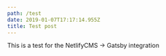 ```yaml
---
path: /test
date: 2019-01-07T17:17:14.955Z
title: Test post
---
```

This is a test for the NetlifyCMS -> Gatsby integration
